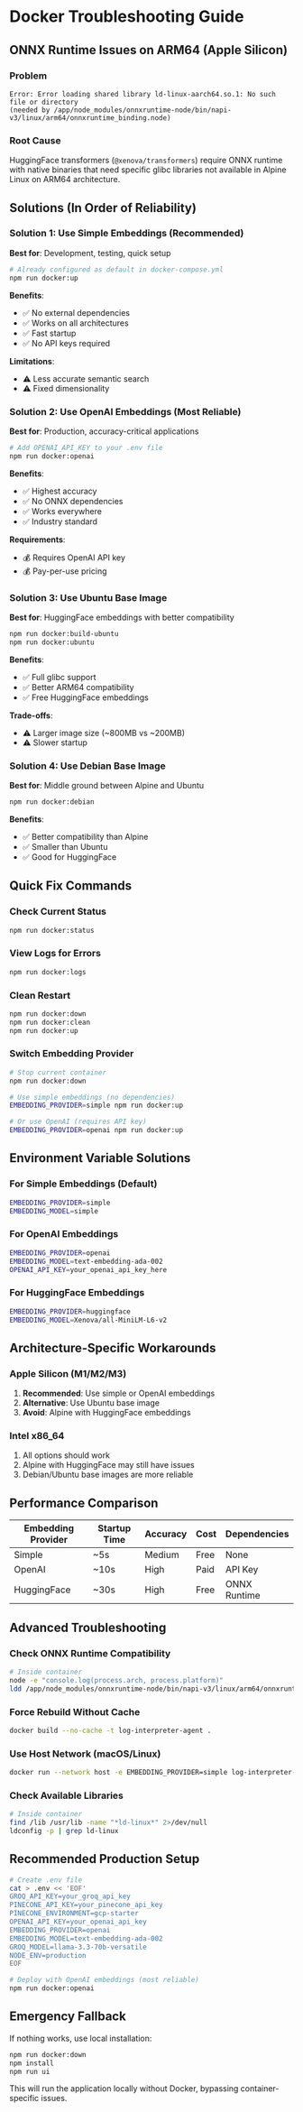 # Docker Troubleshooting Guide

## ONNX Runtime Issues on ARM64 (Apple Silicon)

### Problem
```
Error: Error loading shared library ld-linux-aarch64.so.1: No such file or directory
(needed by /app/node_modules/onnxruntime-node/bin/napi-v3/linux/arm64/onnxruntime_binding.node)
```

### Root Cause
HuggingFace transformers (`@xenova/transformers`) require ONNX runtime with native binaries that need specific glibc libraries not available in Alpine Linux on ARM64 architecture.

## Solutions (In Order of Reliability)

### Solution 1: Use Simple Embeddings (Recommended)
**Best for**: Development, testing, quick setup

```bash
# Already configured as default in docker-compose.yml
npm run docker:up
```

**Benefits**:
- ✅ No external dependencies
- ✅ Works on all architectures
- ✅ Fast startup
- ✅ No API keys required

**Limitations**:
- ⚠️ Less accurate semantic search
- ⚠️ Fixed dimensionality

### Solution 2: Use OpenAI Embeddings (Most Reliable)
**Best for**: Production, accuracy-critical applications

```bash
# Add OPENAI_API_KEY to your .env file
npm run docker:openai
```

**Benefits**:
- ✅ Highest accuracy
- ✅ No ONNX dependencies
- ✅ Works everywhere
- ✅ Industry standard

**Requirements**:
- 💰 Requires OpenAI API key
- 💰 Pay-per-use pricing

### Solution 3: Use Ubuntu Base Image
**Best for**: HuggingFace embeddings with better compatibility

```bash
npm run docker:build-ubuntu
npm run docker:ubuntu
```

**Benefits**:
- ✅ Full glibc support
- ✅ Better ARM64 compatibility
- ✅ Free HuggingFace embeddings

**Trade-offs**:
- ⚠️ Larger image size (~800MB vs ~200MB)
- ⚠️ Slower startup

### Solution 4: Use Debian Base Image
**Best for**: Middle ground between Alpine and Ubuntu

```bash
npm run docker:debian
```

**Benefits**:
- ✅ Better compatibility than Alpine
- ✅ Smaller than Ubuntu
- ✅ Good for HuggingFace

## Quick Fix Commands

### Check Current Status
```bash
npm run docker:status
```

### View Logs for Errors
```bash
npm run docker:logs
```

### Clean Restart
```bash
npm run docker:down
npm run docker:clean
npm run docker:up
```

### Switch Embedding Provider
```bash
# Stop current container
npm run docker:down

# Use simple embeddings (no dependencies)
EMBEDDING_PROVIDER=simple npm run docker:up

# Or use OpenAI (requires API key)
EMBEDDING_PROVIDER=openai npm run docker:up
```

## Environment Variable Solutions

### For Simple Embeddings (Default)
```bash
EMBEDDING_PROVIDER=simple
EMBEDDING_MODEL=simple
```

### For OpenAI Embeddings
```bash
EMBEDDING_PROVIDER=openai
EMBEDDING_MODEL=text-embedding-ada-002
OPENAI_API_KEY=your_openai_api_key_here
```

### For HuggingFace Embeddings
```bash
EMBEDDING_PROVIDER=huggingface
EMBEDDING_MODEL=Xenova/all-MiniLM-L6-v2
```

## Architecture-Specific Workarounds

### Apple Silicon (M1/M2/M3)
1. **Recommended**: Use simple or OpenAI embeddings
2. **Alternative**: Use Ubuntu base image
3. **Avoid**: Alpine with HuggingFace embeddings

### Intel x86_64
1. All options should work
2. Alpine with HuggingFace may still have issues
3. Debian/Ubuntu base images are more reliable

## Performance Comparison

| Embedding Provider | Startup Time | Accuracy | Cost | Dependencies |
|-------------------|--------------|----------|------|--------------|
| Simple | ~5s | Medium | Free | None |
| OpenAI | ~10s | High | Paid | API Key |
| HuggingFace | ~30s | High | Free | ONNX Runtime |

## Advanced Troubleshooting

### Check ONNX Runtime Compatibility
```bash
# Inside container
node -e "console.log(process.arch, process.platform)"
ldd /app/node_modules/onnxruntime-node/bin/napi-v3/linux/arm64/onnxruntime_binding.node
```

### Force Rebuild Without Cache
```bash
docker build --no-cache -t log-interpreter-agent .
```

### Use Host Network (macOS/Linux)
```bash
docker run --network host -e EMBEDDING_PROVIDER=simple log-interpreter-agent
```

### Check Available Libraries
```bash
# Inside container
find /lib /usr/lib -name "*ld-linux*" 2>/dev/null
ldconfig -p | grep ld-linux
```

## Recommended Production Setup

```bash
# Create .env file
cat > .env << 'EOF'
GROQ_API_KEY=your_groq_api_key
PINECONE_API_KEY=your_pinecone_api_key
PINECONE_ENVIRONMENT=gcp-starter
OPENAI_API_KEY=your_openai_api_key
EMBEDDING_PROVIDER=openai
EMBEDDING_MODEL=text-embedding-ada-002
GROQ_MODEL=llama-3.3-70b-versatile
NODE_ENV=production
EOF

# Deploy with OpenAI embeddings (most reliable)
npm run docker:openai
```

## Emergency Fallback

If nothing works, use local installation:

```bash
npm run docker:down
npm install
npm run ui
```

This will run the application locally without Docker, bypassing container-specific issues.
